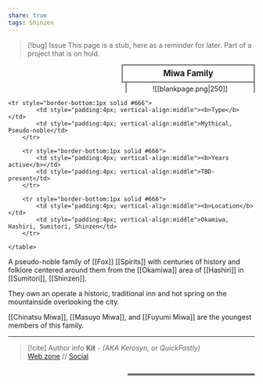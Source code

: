 ```yaml
---
share: true
tags: Shinzen
---
```

> [!bug] Issue
> This page is a stub, here as a reminder for later. Part of a project that is on hold.

<div>
  <span style="float:right; width:260px; margin-left:14px; border:2px solid #666; line-height:1.5; font-size:larger; font-weight:bold; text-align:center; padding:4px">Miwa Family</span>
  </div>

  <span style="float:right; clear:right; width:260px; margin-left:14px; border-left:2px solid #666; border-right:2px solid #666; border-collapse:collapse; text-align:center; padding-top:4px">![[blankpage.png|250]]</span>

  <div class="" style="float:right; clear:right">
    <table class="" style="float:right; clear:right; width:260px; margin-left:14px; margin-bottom:7px; border:2px solid #666; border-collapse:collapse; line-height:1.5; font-size:small">
  
	<tr style="border-bottom:1px solid #666">
			<td style="padding:4px; vertical-align:middle"><b>Type</b></td>
			<td style="padding:4px; vertical-align:middle">Mythical, Pseudo-noble</td>
		</tr>
		
		<tr style="border-bottom:1px solid #666">
			<td style="padding:4px; vertical-align:middle"><b>Years active</b></td>
			<td style="padding:4px; vertical-align:middle">TBD-present</td>
		</tr>
		
		<tr style="border-bottom:1px solid #666">
			<td style="padding:4px; vertical-align:middle"><b>Location</b></td>
			<td style="padding:4px; vertical-align:middle">Okamiwa, Hashiri, Sumitori, Shinzen</td>
		</tr>
	
    </table>
  </div>

A pseudo-noble family of [[Fox]] [[Spirits]] with centuries of history and folklore centered around them from the [[Okamiwa]] area of [[Hashiri]] in [[Sumitori]], [[Shinzen]].

They own an operate a historic, traditional inn and hot spring on the mountainside overlooking the city.

[[Chinatsu Miwa]], [[Masuyo Miwa]], and [[Fuyumi Miwa]] are the youngest members of this family.

-----
> [!cite] Author info
> **Kit** - *(AKA Kerosyn, or QuickFastly)*\
> [Web zone](https://kerosyn.link) // [Social](https://a.tripulse.link/@kit)